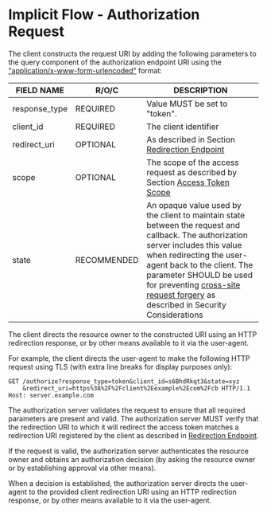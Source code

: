 # Implicit Flow - Authorization Request


<!-- 
 44.2.1. Implicit Authorization Request 
 https://tools.ietf.org/html/rfc6749
 OAUTH 2.0
 -->
 
The client constructs the request URI by adding the following
parameters to the query component of the authorization endpoint URI
using the ["application/x-www-form-urlencoded"](urlencoded.md) format:

|FIELD NAME| R/O/C | DESCRIPTION | 
|---|---|---|
|response_type|REQUIRED|  Value MUST be set to "token".|
|client_id | REQUIRED|The client identifier |
| redirect_uri | OPTIONAL | As described in Section [Redirection Endpoint](../content/endpoints/03-redirection.md)| 
| scope | OPTIONAL | The scope of the access request as described by Section [Access Token Scope](../content/endpoints/04-scope.md)|
| state | RECOMMENDED | An opaque value used by the client to maintain state between the request and callback.  The authorization server includes this value when redirecting the user-agent back to the client.  The parameter SHOULD be used for preventing [cross-site request forgery](../content/security.md#cross-site) as described in Security Considerations|  
 

The client directs the resource owner to the constructed URI using an
HTTP redirection response, or by other means available to it via the
user-agent.

For example, the client directs the user-agent to make the following
HTTP request using TLS (with extra line breaks for display purposes
only):

```
GET /authorize?response_type=token&client_id=s6BhdRkqt3&state=xyz
    &redirect_uri=https%3A%2F%2Fclient%2Eexample%2Ecom%2Fcb HTTP/1.1
Host: server.example.com
```

The authorization server validates the request to ensure that all
required parameters are present and valid.  The authorization server
MUST verify that the redirection URI to which it will redirect the
access token matches a redirection URI registered by the client as
described in [Redirection Endpoint](../content/endpoints/03-redirection.md).

If the request is valid, the authorization server authenticates the
resource owner and obtains an authorization decision (by asking the
resource owner or by establishing approval via other means).

When a decision is established, the authorization server directs the
user-agent to the provided client redirection URI using an HTTP
redirection response, or by other means available to it via the
user-agent.